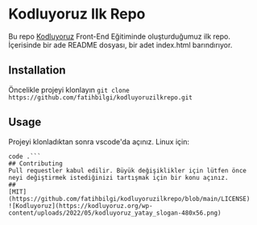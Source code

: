 # Kodluyoruz Ilk Repo
Bu repo [Kodluyoruz](https://www.kodluyoruz.org/) Front-End Eğitiminde oluşturduğumuz ilk repo. İçerisinde bir ade README dosyası, bir adet index.html barındırıyor.
## Installation
Öncelikle projeyi klonlayın
`git clone https://github.com/fatihbilgi/kodluyoruzilkrepo.git`
## Usage
Projeyi klonladıktan sonra vscode'da açınız.
Linux için:
```cd kodluyoruzilkrepo
code .```
## Contributing
Pull requestler kabul edilir. Büyük değişiklikler için lütfen önce neyi değiştirmek istediğinizi tartışmak için bir konu açınız.
##
[MIT](https://github.com/fatihbilgi/kodluyoruzilkrepo/blob/main/LICENSE)
![Kodluyoruz](https://kodluyoruz.org/wp-content/uploads/2022/05/kodluyoruz_yatay_slogan-480x56.png)